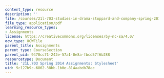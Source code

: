 ```yaml
---
content_type: resource
description: ''
file: /courses/21l-703-studies-in-drama-stoppard-and-company-spring-2014/9c127b9c686238bb1b0e814aabdb78ac_MIT21L_703S14_stylesheet.pdf
file_type: application/pdf
learning_resource_types:
- Assignments
license: https://creativecommons.org/licenses/by-nc-sa/4.0/
ocw_type: OCWFile
parent_title: Assignments
parent_type: CourseSection
parent_uid: 9478cc71-242e-57a1-0e8a-fbcd57f6b288
resourcetype: Document
title: '21L.703 Spring 2014 Assignments: Stylesheet'
uid: 9c127b9c-6862-38bb-1b0e-814aabdb78ac
---
```

